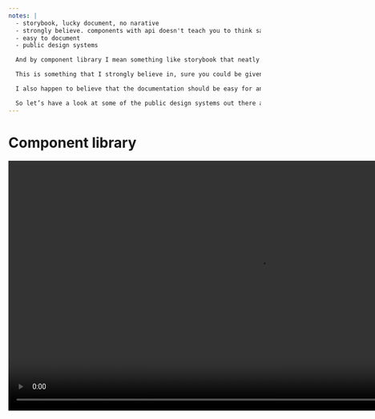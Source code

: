 ```yaml
---
notes: |
  - storybook, lucky document, no narative
  - strongly believe. components with api doesn't teach you to think same way
  - easy to document
  - public design systems

  And by component library I mean something like storybook that neatly lays out all of your components and if you’re lucky might even document how to use each component. What I have found is that if you’re using a component library you don’t often get much of a narative on how to think about your design and help you approach the problem.

  This is something that I strongly believe in, sure you could be given a set of componnts and some docs about their api but that doesn’t teach you how to think about design for whatever it is you’re building. You need a narative to get you thinking in the same way as your colleagues or the people who are working on the design itself.

  I also happen to believe that the documentation should be easy for anyone to contribute to, regardless of what team you’re in. But I might say a little more about that later!

  So let’s have a look at some of the public design systems out there and see if they end up feeling like Component libraries or something more systematic.
---
```


# Component library

<video controls data-autoplay loop muted playsinline style="height: 500px;" src="/images/component-lib.mov.webm"></video>
